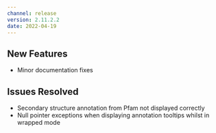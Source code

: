 ```yaml
---
channel: release
version: 2.11.2.2
date: 2022-04-19
---
```


## New Features

- <!-- JAL-3992 -->  Minor documentation fixes


## Issues Resolved

- <!-- JAL-3365 -->  Secondary structure annotation from Pfam not displayed correctly
- <!-- JAL-3997 -->  Null pointer exceptions when displaying annotation tooltips whilst in wrapped mode
